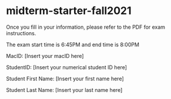 # midterm-starter-fall2021

Once you fill in your information, please refer to the PDF for exam instructions.

The exam start time is 6:45PM and end time is 8:00PM

MacID: [Insert your macID here]

StudentID: [Insert your numerical student ID here]

Student First Name: [Insert your first name here]

Student Last Name: [Insert your last name here]


